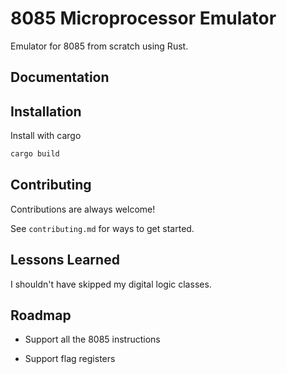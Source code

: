 
# 8085 Microprocessor Emulator
Emulator for 8085 from scratch using Rust. 



## Documentation



## Installation

Install with cargo

```bash
cargo build
```

## Contributing

Contributions are always welcome!

See `contributing.md` for ways to get started.


    
## Lessons Learned

I shouldn't have skipped my digital logic classes. 



## Roadmap

- Support all the 8085 instructions

- Support flag registers







